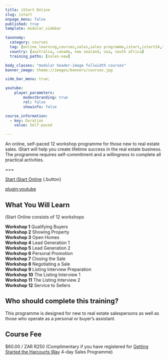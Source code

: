 ```yaml
---
title: iStart Online
slug: istart
onpage_menu: false
published: true
template: modular_sidebar

taxonomy:
  category: courses
  tag: [online_learning,courses,sales,sales programme,istart,istart24,sales consultants]
  country: [australia, canada, new zealand, usa, south africa]
  training_paths: [sales-new]

body_classes: "modular header-image fullwidth courses"
banner_image: theme://images/banners/courses.jpg

side_bar_menu: true;

youtube:
    player_parameters:
        modestbranding: true
        rel: false
        showinfo: false

course_information:
  - key: Duration
    value: Self-paced

---
```


An online, self-paced 12 workshop programme for those new to real estate sales. iStart will help you create lifetime success in the real estate business. The programme requires self-commitment and a willingness to complete all practical activities.

===

[Start iStart Online](/istart#pk_campaign=web-ARET.com&pk_kwd=OpenNewIStartOnline) {.button}

[plugin:youtube](https://www.youtube.com/watch?v=5hkyVoXiXhw)

## What You Will Learn
iStart Online consists of 12 workshops
<div class="g-grid">
  <div class="g-block size-1-2 pure-u-1-2">
  <strong>Workshop 1</strong> Qualifying Buyers<br/>
  <strong>Workshop 2</strong> Showing Property<br/>
  <strong>Workshop 3</strong> Open Homes<br/>
  <strong>Workshop 4</strong> Lead Generation 1<br/>
  <strong>Workshop 5</strong> Lead Generation 2<br/>
  <strong>Workshop 6</strong> Personal Promotion<br/>
  </div>
  <div class="g-block size-1-2 pure-u-1-2">
  <strong>Workshop 7</strong> Closing the Sale<br/>
  <strong>Workshop 8</strong> Negotiating a Sale<br/>
  <strong>Workshop 9</strong> Listing Interview Preparation<br/>
  <strong>Workshop 10</strong> The Listing Interview 1<br/>
  <strong>Workshop 11</strong> The Listing Interview 2<br/>
  <strong>Workshop 12</strong> Service to Sellers<br/>
  </div>
</div>

## Who should complete this training?
This programme is designed for new to real estate salespersons as well as those who operate as a personal or buyer’s assistant.

## Course Fee
$60.00 / ZAR R250  (Complimentary if you have registered for [Getting Started the Harcourts Way](/getting-started-the-harcourts-way) 4-day Sales Programme)
